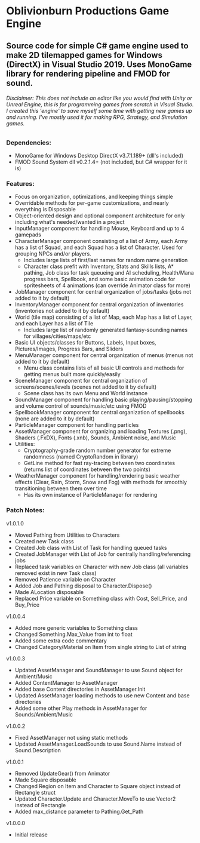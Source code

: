 # Oblivionburn Productions Game Engine
## Source code for simple C# game engine used to make 2D tilemapped games for Windows (DirectX) in Visual Studio 2019. Uses MonoGame library for rendering pipeline and FMOD for sound.
###### Disclaimer: This does not include an editor like you would find with Unity or Unreal Engine, this is for programming games from scratch in Visual Studio. I created this 'engine' to save myself some time with getting new games up and running. I've mostly used it for making RPG, Strategy, and Simulation games.

### Dependencies:
- MonoGame for Windows Desktop DirectX v3.7.1.189+ (dll's included)
- FMOD Sound System dll v0.2.1.4+ (not included, but C# wrapper for it is)

### Features:
- Focus on organization, optimizations, and keeping things simple
- Overridable methods for per-game customizations, and nearly everything is Disposable
- Object-oriented design and optional component architecture for only including what's needed/wanted in a project
- InputManager component for handling Mouse, Keyboard and up to 4 gamepads
- CharacterManager component consisting of a list of Army, each Army has a list of Squad, and each Squad has a list of Character. Used for grouping NPCs and/or players.
  - Includes large lists of first/last names for random name generation
  - Character class prefit with Inventory, Stats and Skills lists, A* pathing, Job class for task queueing and AI scheduling, Health/Mana progress bars, Spellbook, and some basic animation code for spritesheets of 4 animations (can override Animator class for more)
- JobManager component for central organization of jobs/tasks (jobs not added to it by default)
- InventoryManager component for central organization of inventories (inventories not added to it by default)
- World (tile map) consisting of a list of Map, each Map has a list of Layer, and each Layer has a list of Tile
  - Includes large list of randomly generated fantasy-sounding names for villages/cities/maps/etc
- Basic UI objects/classes for Buttons, Labels, Input boxes, Pictures/Images, Progress Bars, and Sliders
- MenuManager component for central organization of menus (menus not added to it by default)
  - Menu class contains lists of all basic UI controls and methods for getting menus built more quickly/easily
- SceneManager component for central organization of screens/scenes/levels (scenes not added to it by default)
  - Scene class has its own Menu and World instance
- SoundManager component for handling basic playing/pausing/stopping and volume control of sounds/music/etc using FMOD
- SpellbookManager component for central organization of spellbooks (none are added to it by default)
- ParticleManager component for handling particles
- AssetManager component for organizing and loading Textures (.png), Shaders (.FxDX), Fonts (.xnb), Sounds, Ambient noise, and Music
- Utilities:
  - Cryptography-grade random number generator for extreme randomness (named CryptoRandom in library)
  - GetLine method for fast ray-tracing between two coordinates (returns list of coordinates between the two points)
- WeatherManager component for handling/rendering basic weather effects (Clear, Rain, Storm, Snow and Fog) with methods for smoothly transitioning between them over time
  - Has its own instance of ParticleManager for rendering

### Patch Notes:
v1.0.1.0
- Moved Pathing from Utilities to Characters
- Created new Task class
- Created Job class with List of Task for handling queued tasks
- Created JobManager with List of Job for centrally handling/referencing jobs
- Replaced task variables on Character with new Job class (all variables removed exist in new Task class)
- Removed Patience variable on Character
- Added Job and Pathing disposal to Character.Dispose()
- Made ALocation disposable
- Replaced Price variable on Something class with Cost, Sell_Price, and Buy_Price

v1.0.0.4
- Added more generic variables to Something class
- Changed Something.Max_Value from int to float
- Added some extra code commentary
- Changed Category/Material on Item from single string to List of string

v1.0.0.3
- Updated AssetManager and SoundManager to use Sound object for Ambient/Music
- Added ContentManager to AssetManager
- Added base Content directories in AssetManager.Init
- Updated AssetManager loading methods to use new Content and base directories
- Added some other Play methods in AssetManager for Sounds/Ambient/Music

v1.0.0.2
- Fixed AssetManager not using static methods
- Updated AssetManager.LoadSounds to use Sound.Name instead of Sound.Description

v1.0.0.1
- Removed UpdateGear() from Animator
- Made Square disposable
- Changed Region on Item and Character to Square object instead of Rectangle struct
- Updated Character.Update and Character.MoveTo to use Vector2 instead of Rectangle
- Added max_distance parameter to Pathing.Get_Path

v1.0.0.0
- Initial release

